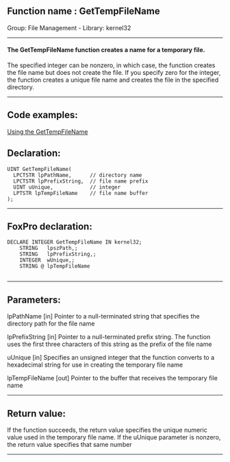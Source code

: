 
## Function name : GetTempFileName
Group: File Management - Library: kernel32    
***  


#### The GetTempFileName function creates a name for a temporary file.

The specified integer can be nonzero, in which case, the function creates the file name but does not create the file. If you specify zero for the integer, the function creates a unique file name and creates the file in the specified directory.
***  


## Code examples:
[Using the GetTempFileName](../../samples/sample_016.md)  

## Declaration:
```foxpro  
UINT GetTempFileName(
  LPCTSTR lpPathName,      // directory name
  LPCTSTR lpPrefixString,  // file name prefix
  UINT uUnique,            // integer
  LPTSTR lpTempFileName    // file name buffer
);  
```  
***  


## FoxPro declaration:
```foxpro  
DECLARE INTEGER GetTempFileName IN kernel32;
	STRING   lpszPath,;
	STRING   lpPrefixString,;
	INTEGER  wUnique,;
	STRING @ lpTempFileName
  
```  
***  


## Parameters:
lpPathName 
[in] Pointer to a null-terminated string that specifies the directory path for the file name

lpPrefixString 
[in] Pointer to a null-terminated prefix string. The function uses the first three characters of this string as the prefix of the file name

uUnique 
[in] Specifies an unsigned integer that the function converts to a hexadecimal string for use in creating the temporary file name

lpTempFileName 
[out] Pointer to the buffer that receives the temporary file name  
***  


## Return value:
If the function succeeds, the return value specifies the unique numeric value used in the temporary file name. If the uUnique parameter is nonzero, the return value specifies that same number  
***  

